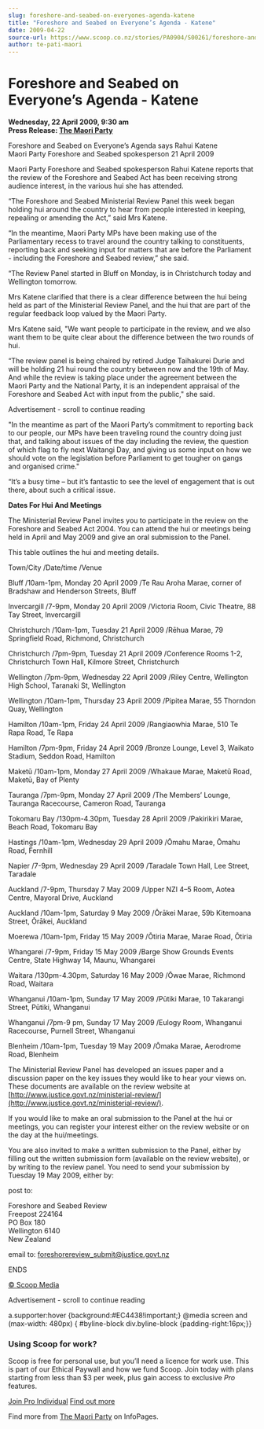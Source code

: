 ```yaml
---
slug: foreshore-and-seabed-on-everyones-agenda-katene
title: "Foreshore and Seabed on Everyone’s Agenda - Katene"
date: 2009-04-22
source-url: https://www.scoop.co.nz/stories/PA0904/S00261/foreshore-and-seabed-on-everyones-agenda-katene.htm
author: te-pati-maori
---
```

Foreshore and Seabed on Everyone’s Agenda - Katene
==================================================

**Wednesday, 22 April 2009, 9:30 am**  
**Press Release: [The Maori Party](https://info.scoop.co.nz/The_Maori_Party)**

Foreshore and Seabed on Everyone’s Agenda says Rahui Katene  
Maori Party Foreshore and Seabed spokesperson 21 April 2009

Maori Party Foreshore and Seabed spokesperson Rahui Katene reports that the review of the Foreshore and Seabed Act has been receiving strong audience interest, in the various hui she has attended.

“The Foreshore and Seabed Ministerial Review Panel this week began holding hui around the country to hear from people interested in keeping, repealing or amending the Act,” said Mrs Katene.

“In the meantime, Maori Party MPs have been making use of the Parliamentary recess to travel around the country talking to constituents, reporting back and seeking input for matters that are before the Parliament - including the Foreshore and Seabed review,” she said.

“The Review Panel started in Bluff on Monday, is in Christchurch today and Wellington tomorrow.

Mrs Katene clarified that there is a clear difference between the hui being held as part of the Ministerial Review Panel, and the hui that are part of the regular feedback loop valued by the Maori Party.

Mrs Katene said, "We want people to participate in the review, and we also want them to be quite clear about the difference between the two rounds of hui.

“The review panel is being chaired by retired Judge Taihakurei Durie and will be holding 21 hui round the country between now and the 19th of May. And while the review is taking place under the agreement between the Maori Party and the National Party, it is an independent appraisal of the Foreshore and Seabed Act with input from the public," she said.

Advertisement - scroll to continue reading





"In the meantime as part of the Maori Party’s commitment to reporting back to our people, our MPs have been traveling round the country doing just that, and talking about issues of the day including the review, the question of which flag to fly next Waitangi Day, and giving us some input on how we should vote on the legislation before Parliament to get tougher on gangs and organised crime."

“It’s a busy time – but it’s fantastic to see the level of engagement that is out there, about such a critical issue.  

**Dates For Hui And Meetings**

The Ministerial Review Panel invites you to participate in the review on the Foreshore and Seabed Act 2004. You can attend the hui or meetings being held in April and May 2009 and give an oral submission to the Panel.

This table outlines the hui and meeting details.

Town/City /Date/time /Venue

Bluff /10am-1pm, Monday 20 April 2009 /Te Rau Aroha Marae, corner of Bradshaw and Henderson Streets, Bluff

Invercargill /7-9pm, Monday 20 April 2009 /Victoria Room, Civic Theatre, 88 Tay Street, Invercargill

Christchurch /10am-1pm, Tuesday 21 April 2009 /Rēhua Marae, 79 Springfield Road, Richmond, Christchurch

Christchurch /7pm-9pm, Tuesday 21 April 2009 /Conference Rooms 1-2,  
Christchurch Town Hall, Kilmore Street, Christchurch

Wellington /7pm-9pm, Wednesday 22 April 2009 /Riley Centre, Wellington High School, Taranaki St, Wellington

Wellington /10am-1pm, Thursday 23 April 2009 /Pipitea Marae, 55 Thorndon Quay, Wellington

Hamilton /10am-1pm, Friday 24 April 2009 /Rangiaowhia Marae, 510 Te Rapa Road, Te Rapa

Hamilton /7pm-9pm, Friday 24 April 2009 /Bronze Lounge, Level 3, Waikato Stadium, Seddon Road, Hamilton

Maketū /10am-1pm, Monday 27 April 2009 /Whakaue Marae, Maketū Road, Maketū, Bay of Plenty

Tauranga /7pm-9pm, Monday 27 April 2009 /The Members’ Lounge, Tauranga Racecourse, Cameron Road, Tauranga

Tokomaru Bay /130pm-4.30pm, Tuesday 28 April 2009 /Pakirikiri Marae, Beach Road, Tokomaru Bay

Hastings /10am-1pm, Wednesday 29 April 2009 /Ōmahu Marae, Ōmahu Road, Fernhill

Napier /7-9pm, Wednesday 29 April 2009 /Taradale Town Hall, Lee Street, Taradale

Auckland /7-9pm, Thursday 7 May 2009 /Upper NZI 4–5 Room, Aotea Centre, Mayoral Drive, Auckland

Auckland /10am-1pm, Saturday 9 May 2009 /Ōrākei Marae, 59b Kitemoana Street, Ōrākei, Auckland

Moerewa /10am-1pm, Friday 15 May 2009 /Ōtiria Marae, Marae Road, Ōtiria

Whangarei /7-9pm, Friday 15 May 2009 /Barge Show Grounds Events Centre, State Highway 14, Maunu, Whangarei

Waitara /130pm-4.30pm, Saturday 16 May 2009 /Ōwae Marae, Richmond Road, Waitara

Whanganui /10am-1pm, Sunday 17 May 2009 /Pūtiki Marae, 10 Takarangi Street, Pūtiki, Whanganui

Whanganui /7pm-9 pm, Sunday 17 May 2009 /Eulogy Room, Whanganui Racecourse, Purnell Street, Whanganui

Blenheim /10am-1pm, Tuesday 19 May 2009 /Ōmaka Marae, Aerodrome Road, Blenheim  

The Ministerial Review Panel has developed an issues paper and a discussion paper on the key issues they would like to hear your views on. These documents are available on the review website at [http://www.justice.govt.nz/ministerial-review/](http://www.justice.govt.nz/ministerial-review/).

If you would like to make an oral submission to the Panel at the hui or meetings, you can register your interest either on the review website or on the day at the hui/meetings.

You are also invited to make a written submission to the Panel, either by filling out the written submission form (available on the review website), or by writing to the review panel. You need to send your submission by Tuesday 19 May 2009, either by:

post to:

Foreshore and Seabed Review  
Freepost 224164  
PO Box 180  
Wellington 6140  
New Zealand

email to: [foreshorereview\_submit@justice.govt.nz](mailto:foreshorereview_submit@justice.govt.nz)

ENDS  

[© Scoop Media](http://www.scoop.co.nz/about/terms.html)  

Advertisement - scroll to continue reading



a.supporter:hover {background:#EC4438!important;} @media screen and (max-width: 480px) { #byline-block div.byline-block {padding-right:16px;}}

### Using Scoop for work?

Scoop is free for personal use, but you’ll need a licence for work use. This is part of our Ethical Paywall and how we fund Scoop. Join today with plans starting from less than $3 per week, plus gain access to exclusive _Pro_ features.  
  
[Join Pro Individual](https://pro.scoop.co.nz/Individual/?from=ProIn24) [Find out more](https://pro.scoop.co.nz/using-scoop-for-work/?from=ProIn24)

Find more from [The Maori Party](https://info.scoop.co.nz/The_Maori_Party) on InfoPages.